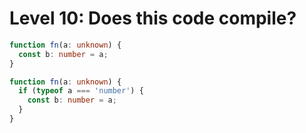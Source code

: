 # Level 10: Does this code compile?

```typescript
function fn(a: unknown) {
  const b: number = a;
}
```

```typescript
function fn(a: unknown) {
  if (typeof a === 'number') {
    const b: number = a;
  }
}
```
